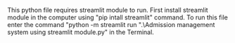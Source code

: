 This python file requires streamlit module to run.
First install streamlit module in the computer using "pip intall streamlit" command.
To run this file enter the command "python -m streamlit run ".\Admission management system using streamlit module.py" in the Terminal.
